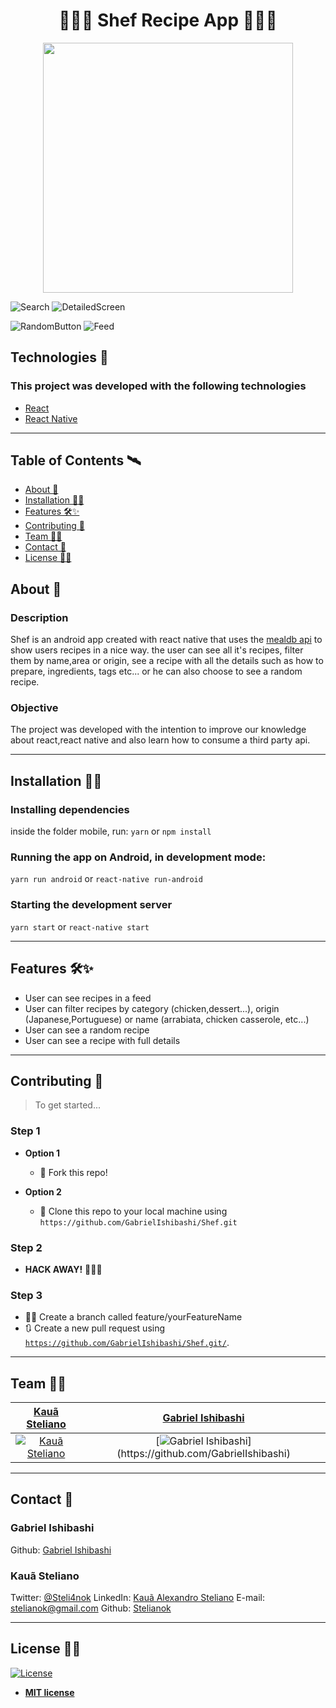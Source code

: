 <h1 align="center">👨‍🍳🍴 Shef Recipe App 👨‍🍳🍴 </h1>
<p align="center">
<img src="https://octodex.github.com/images/gobbleotron.gif" align="center" width="400" height="400"></img>
</p>

![Search](https://i.imgur.com/P3JUhvT.gif)  ![DetailedScreen](https://i.imgur.com/H4rjQKY.gif) 


![RandomButton](https://i.imgur.com/igCrZo1.gif) ![Feed](https://i.imgur.com/dd87IrI.gif)  
 
 
## Technologies :rocket: 
### This project was developed with the following technologies

- [React](https://reactjs.org)
- [React Native](https://facebook.github.io/react-native/)



---



## Table of Contents 🛰

- [About 📖](#About)
- [Installation 👷‍♂️](#Installation)
- [Features 🛠✨](#Features)
- [Contributing 🤗](#Contributing)
- [Team 👨‍💻](#Team)
- [Contact 💼](#Contact)
- [License 👨‍⚖️](#License)


## About 📖

### Description
Shef is an android app created with react native that uses the [mealdb api](https://www.themealdb.com/api.php) to show users recipes in a nice way.
the user can see all it's  recipes, filter them by name,area or origin, see a recipe with all the details such as how to prepare, ingredients, tags etc...
or  he can also choose to see a random recipe. 
### Objective
The project was developed with the intention to improve our knowledge about react,react native and also learn how to consume a third party api.

---

## Installation 👷‍♂️

### Installing dependencies
inside the folder mobile, run:
`yarn` or `npm install`
### Running the app on Android, in development mode:
`yarn run android` or `react-native run-android`
### Starting the development server
`yarn start` or `react-native start`

---

## Features 🛠✨

- User can see recipes in a feed
- User can filter recipes by category (chicken,dessert...), origin (Japanese,Portuguese) or name (arrabiata, chicken casserole, etc...)
- User can see a random recipe
- User can see a recipe with full details

---

## Contributing 🤗

> To get started...

### Step 1

- **Option 1**
    - 🍴 Fork this repo!

- **Option 2**
    - 👯 Clone this repo to your local machine using `https://github.com/GabrielIshibashi/Shef.git`

### Step 2

- **HACK AWAY!** 🔨🔨🔨

### Step 3
- 🐱‍💻 Create a branch called feature/yourFeatureName
- 🔃 Create a new pull request using <a href="https://github.com/GabrielIshibashi/Shef.git/" target="_blank">`https://github.com/GabrielIshibashi/Shef.git/`</a>.

---

## Team 👨‍💻
| <a href="https://github.com/stelianok" target="_blank">**Kauã Steliano**</a> | <a href="https://github.com/GabrielIshibashi" target="_blank">**Gabriel Ishibashi**</a>
| :---: |:---:|
| [![Kauã Steliano](https://avatars0.githubusercontent.com/u/39469125?s=460&u=ffe5b02120cf0c761931731569682b9ce1514102&v=4?v=3&s=200)](https://github.com/stelianok)    | [![Gabriel Ishibashi](https://avatars3.githubusercontent.com/u/58631378?s=800&u=d1fea05f883cca3019fa8ac04aac8b4b6390279a&v=4?)](https://github.com/GabrielIshibashi)

---

## Contact 💼

### Gabriel Ishibashi

Github: 
[Gabriel Ishibashi](https://github.com/GabrielIshibashi)

### Kauã Steliano

Twitter:
[@Steli4nok](https://twitter.com/Steli4nok)
LinkedIn:
[Kauã Alexandro Steliano](https://www.linkedin.com/in/kauã-steliano-107620181/)
E-mail:
stelianok@gmail.com
Github: 
[Stelianok](https://github.com/stelianok)

---

## License 👨‍⚖️

[![License](http://img.shields.io/:license-mit-blue.svg?style=flat-square)](http://badges.mit-license.org)

- **[MIT license](http://opensource.org/licenses/mit-license.php)**
